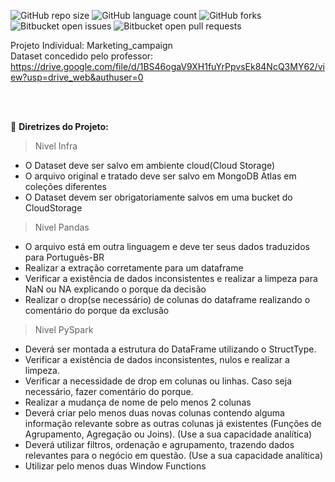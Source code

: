 ![GitHub repo size](https://img.shields.io/github/repo-size/Igor-R-Amorim/README-template?style=for-the-badge)
![GitHub language count](https://img.shields.io/github/languages/count/Igor-R-Amorim/README-template?style=for-the-badge)
![GitHub forks](https://img.shields.io/github/forks/Igor-R-Amorim/README-template?style=for-the-badge)
![Bitbucket open issues](https://img.shields.io/bitbucket/issues/Igor-R-Amorim/README-template?style=for-the-badge)
![Bitbucket open pull requests](https://img.shields.io/bitbucket/pr-raw/Igor-R-Amorim/README-template?style=for-the-badge)

Projeto Individual: Marketing_campaign
<br>
Dataset concedido pelo professor: https://drive.google.com/file/d/1BS46ogaV9XH1fuYrPpvsEk84NcQ3MY62/view?usp=drive_web&authuser=0

<br>
<br>

📗 **Diretrizes do Projeto:**
>Nivel Infra

- O Dataset deve ser salvo em ambiente cloud(Cloud Storage)
- O arquivo original e tratado deve ser salvo em MongoDB Atlas em coleções diferentes
- O Dataset devem ser obrigatoriamente salvos em uma bucket do CloudStorage
>Nivel Pandas

- O arquivo está em outra linguagem e deve ter seus dados traduzidos para Português-BR
- Realizar a extração corretamente para um dataframe
- Verificar a existência de dados inconsistentes e realizar a limpeza para NaN ou NA explicando o porque da decisão
- Realizar o drop(se necessário) de colunas do dataframe realizando o comentário do porque da exclusão
>Nivel PySpark

- Deverá ser montada a estrutura do DataFrame utilizando o StructType.
- Verificar a existência de dados inconsistentes, nulos e realizar a limpeza.
- Verificar a necessidade de drop em colunas ou linhas. Caso seja necessário, fazer comentário do porque.
- Realizar a mudança de nome de pelo menos 2 colunas
- Deverá criar pelo menos duas novas colunas contendo alguma informação relevante sobre as outras colunas já existentes (Funções de Agrupamento, Agregação ou Joins). (Use a sua capacidade analítica)
- Deverá utilizar filtros, ordenação e agrupamento, trazendo dados relevantes para o negócio em questão. (Use a sua capacidade analítica)
- Utilizar pelo menos duas Window Functions
